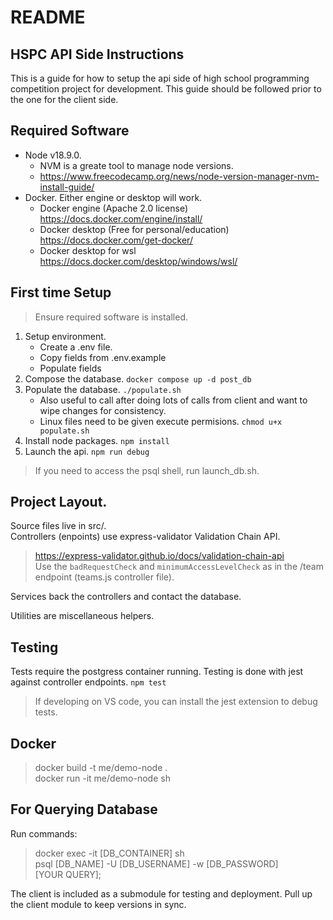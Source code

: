# README

## HSPC API Side Instructions
This is a guide for how to setup the api side of high school programming competition project for development. This guide should be followed prior to the one for the client side.


## Required Software
* Node v18.9.0.
    * NVM is a greate tool to manage node versions.
    * https://www.freecodecamp.org/news/node-version-manager-nvm-install-guide/
* Docker. Either engine or desktop will work.
    * Docker engine (Apache 2.0 license) https://docs.docker.com/engine/install/
    * Docker desktop (Free for personal/education) https://docs.docker.com/get-docker/
    * Docker desktop for wsl https://docs.docker.com/desktop/windows/wsl/

## First time Setup
> Ensure required software is installed.
1. Setup environment.
    * Create a .env file.
    * Copy fields from .env.example
    * Populate fields
1. Compose the database. `docker compose up -d post_db`
1. Populate the database. `./populate.sh`
    * Also useful to call after doing lots of calls from client and want to wipe changes for consistency.
    * Linux files need to be given execute permisions. `chmod u+x populate.sh`
1. Install node packages. `npm install`
1. Launch the api. `npm run debug`

> If you need to access the psql shell, run launch_db.sh.

## Project Layout.
Source files live in src/. <br/>
Controllers (enpoints) use express-validator Validation Chain API.
> https://express-validator.github.io/docs/validation-chain-api <br />
> Use the `badRequestCheck` and `minimumAccessLevelCheck` as in the /team endpoint (teams.js controller file).

Services back the controllers and contact the database.

Utilities are miscellaneous helpers.


## Testing
Tests require the postgress container running. Testing is done with jest against controller endpoints. `npm test`
> If developing on VS code, you can install the jest extension to debug tests.

## Docker
>docker build -t me/demo-node .\
>docker run -it me/demo-node sh

## For Querying Database
Run commands: 
>docker exec -it [DB_CONTAINER] sh\
>psql [DB_NAME] -U [DB_USERNAME] -w [DB_PASSWORD]\
>[YOUR QUERY];

The client is included as a submodule for testing and deployment. Pull up the client module to keep versions in sync.

